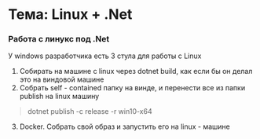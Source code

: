# Тема: Linux + .Net

### Работа с линукс под .Net

У windows разработчика есть 3 стула для работы с Linux

1. 	Собирать на машине с linux через dotnet build, как если бы он делал это на виндовой машине
2.  Собрать self - contained папку на винде, и перенести все из папки publish на linux машину 

>	dotnet publish -c release -r win10-x64 

3. Docker. Собрать свой образ и запустить его на linux - машине
